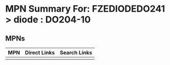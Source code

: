 



# MPN Summary For: FZEDIODEDO241 > diode : DO204-10

## MPNs
  

|MPN|Direct Links|Search Links|
| :--- | :--- | :--- |
||||
